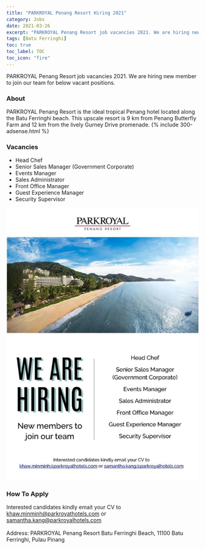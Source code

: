 ```yaml
---
title: "PARKROYAL Penang Resort Hiring 2021" 
category: Jobs 
date: 2021-03-26 
excerpt: "PARKROYAL Penang Resort job vacancies 2021. We are hiring new member to join our team for Head Chef, Senior Sales Manager, Event Manager, Sales Admin, Front Office Manager, Guest Experience Manager and Security Supervisor." 
tags: [Batu Ferringhi] 
toc: true 
toc_label: TOC 
toc_icon: "fire" 
--- 
```


PARKROYAL Penang Resort job vacancies 2021. We are hiring new member to join our team for below vacant positions.

### About
PARKROYAL Penang Resort is the ideal tropical Penang hotel located along the Batu Ferringhi beach. This upscale resort is 9 km from Penang Butterfly Farm and 12 km from the lively Gurney Drive promenade.
{% include 300-adsense.html %} 
### Vacancies
- Head Chef
- Senior Sales Manager (Government Corporate)
- Events Manager
- Sales Administrator
- Front Office Manager
- Guest Experience Manager
- Security Supervisor

![PARKROYAL Penang Resort Jobs 2021!](/assets/images/2021-03/parkroyal-penang-resort-hiring-march-2021.jpg "PARKROYAL Penang Resort Jobs 2021")

### How To Apply 
Interested candidates kindly emait your CV to khaw.minminh@parkroyathotels.com or samantha.kang@parkroyalhotels.com
<br/><br/>
Address: PARKROYAL Penang Resort Batu Ferringhi Beach, 11100 Batu Ferringhi, Pulau Pinang